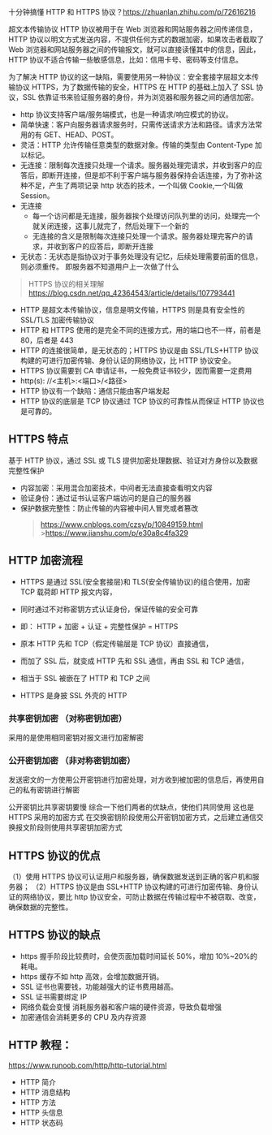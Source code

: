 十分钟搞懂 HTTP 和 HTTPS 协议？https://zhuanlan.zhihu.com/p/72616216

超文本传输协议 HTTP 协议被用于在 Web 浏览器和网站服务器之间传递信息，HTTP 协议以明文方式发送内容，不提供任何方式的数据加密，如果攻击者截取了 Web 浏览器和网站服务器之间的传输报文，就可以直接读懂其中的信息，因此，HTTP 协议不适合传输一些敏感信息，比如：信用卡号、密码等支付信息。

为了解决 HTTP 协议的这一缺陷，需要使用另一种协议：安全套接字层超文本传输协议 HTTPS，为了数据传输的安全，HTTPS 在 HTTP 的基础上加入了 SSL 协议，SSL 依靠证书来验证服务器的身份，并为浏览器和服务器之间的通信加密。

- http 协议支持客户端/服务端模式，也是一种请求/响应模式的协议。
- 简单快速：客户向服务器请求服务时，只需传送请求方法和路径。请求方法常用的有 GET、HEAD、POST。
- 灵活：HTTP 允许传输任意类型的数据对象。传输的类型由 Content-Type 加以标记。
- 无连接：限制每次连接只处理一个请求。服务器处理完请求，并收到客户的应答后，即断开连接，但是却不利于客户端与服务器保持会话连接，为了弥补这种不足，产生了两项记录 http 状态的技术，一个叫做 Cookie,一个叫做 Session。
- 无连接
  - 每一个访问都是无连接，服务器挨个处理访问队列里的访问，处理完一个就关闭连接，这事儿就完了，然后处理下一个新的
  - 无连接的含义是限制每次连接只处理一个请求。服务器处理完客户的请求，并收到客户的应答后，即断开连接
- 无状态：无状态是指协议对于事务处理没有记忆，后续处理需要前面的信息，则必须重传。 即服务器不知道用户上一次做了什么

> HTTPS 协议的相关理解 https://blog.csdn.net/qq_42364543/article/details/107793441

- HTTP 是超文本传输协议，信息是明文传输，HTTPS 则是具有安全性的 SSL/TLS 加密传输协议
- HTTP 和 HTTPS 使用的是完全不同的连接方式，用的端口也不一样，前者是 80，后者是 443
- HTTP 的连接很简单，是无状态的；HTTPS 协议是由 SSL/TLS+HTTP 协议构建的可进行加密传输、身份认证的网络协议，比 HTTP 协议安全。
- HTTPS 协议需要到 CA 申请证书，一般免费证书较少，因而需要一定费用
- http(s): //<主机>:<端口>/<路径>
- HTTP 协议有一个缺陷：通信只能由客户端发起
- HTTP 协议的底层是 TCP 协议通过 TCP 协议的可靠性从而保证 HTTP 协议也是可靠的。

## HTTPS 特点

基于 HTTP 协议，通过 SSL 或 TLS 提供加密处理数据、验证对方身份以及数据完整性保护

- 内容加密：采用混合加密技术，中间者无法直接查看明文内容
- 验证身份：通过证书认证客户端访问的是自己的服务器
- 保护数据完整性：防止传输的内容被中间人冒充或者篡改
  > https://www.cnblogs.com/czsy/p/10849159.html >https://www.jianshu.com/p/e30a8c4fa329

## HTTP 加密流程

- HTTPS 是通过 SSL(安全套接层)和 TLS(安全传输协议)的组合使用，加密 TCP 载荷即 HTTP 报文内容，
- 同时通过不对称密钥方式认证身份，保证传输的安全可靠
- 即： HTTP + 加密 + 认证 + 完整性保护 = HTTPS

- 原本 HTTP 先和 TCP（假定传输层是 TCP 协议）直接通信，
- 而加了 SSL 后，就变成 HTTP 先和 SSL 通信，再由 SSL 和 TCP 通信，
- 相当于 SSL 被嵌在了 HTTP 和 TCP 之间
- HTTPS 是身披 SSL 外壳的 HTTP

### 共享密钥加密 （对称密钥加密）

采用的是使用相同密钥对报文进行加密解密

### 公开密钥加密 （非对称密钥加密）

发送密文的一方使用公开密钥进行加密处理，对方收到被加密的信息后，再使用自己的私有密钥进行解密

公开密钥比共享密钥要慢 综合一下他们两者的优缺点，使他们共同使用 这也是 HTTPS 采用的加密方式
在交换密钥阶段使用公开密钥加密方式，之后建立通信交换报文阶段则使用共享密钥加密方式

## HTTPS 协议的优点

（1）使用 HTTPS 协议可认证用户和服务器，确保数据发送到正确的客户机和服务器；
（2）HTTPS 协议是由 SSL+HTTP 协议构建的可进行加密传输、身份认证的网络协议，要比 http 协议安全，可防止数据在传输过程中不被窃取、改变，确保数据的完整性。

## HTTPS 协议的缺点

- https 握手阶段比较费时，会使页面加载时间延长 50%，增加 10%~20%的耗电。
- https 缓存不如 http 高效，会增加数据开销。
- SSL 证书也需要钱，功能越强大的证书费用越高。
- SSL 证书需要绑定 IP
- 网络负载会变慢 消耗服务器和客户端的硬件资源，导致负载增强
- 加密通信会消耗更多的 CPU 及内存资源

## HTTP 教程：

https://www.runoob.com/http/http-tutorial.html

- HTTP 简介
- HTTP 消息结构
- HTTP 方法
- HTTP 头信息
- HTTP 状态码
